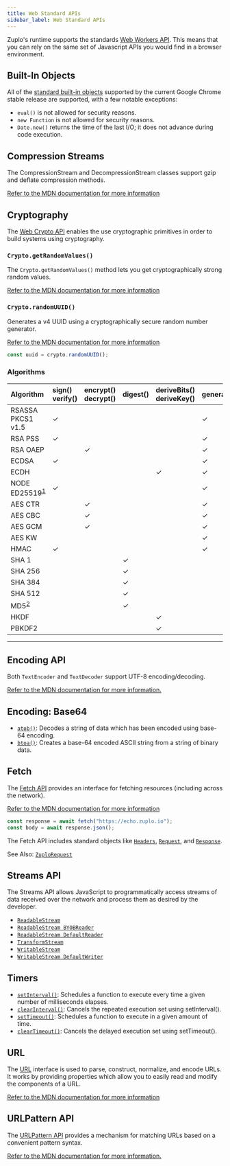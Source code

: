 ```yaml
---
title: Web Standard APIs
sidebar_label: Web Standard APIs
---
```


Zuplo's runtime supports the standards [Web Workers API](https://developer.mozilla.org/en-US/docs/Web/API/Web_Workers_API). This means that you can rely on the same set of Javascript APIs you would find in a browser environment.

## Built-In Objects

All of the [standard built-in objects](https://developer.mozilla.org/en-US/docs/Web/JavaScript/Reference) supported by the current Google Chrome stable release are supported, with a few notable exceptions:

- `eval()` is not allowed for security reasons.
- `new Function` is not allowed for security reasons.
- `Date.now()` returns the time of the last I/O; it does not advance during code execution.

## ​​Compression Streams

The CompressionStream and DecompressionStream classes support gzip and deflate compression methods.

[Refer to the MDN documentation for more information](https://developer.mozilla.org/en-US/docs/Web/API/Compression_Streams_API)

## Cryptography

The [Web Crypto API](https://developer.mozilla.org/en-US/docs/Web/API/Web_Crypto_API) enables the use cryptographic primitives in order to build systems using cryptography.

### `Crypto.getRandomValues()`

The `Crypto.getRandomValues()` method lets you get cryptographically strong random values.

[Refer to the MDN documentation for more information](https://developer.mozilla.org/en-US/docs/Web/API/Crypto/getRandomValues)

### `Crypto.randomUUID()`

Generates a v4 UUID using a cryptographically secure random number generator.

[Refer to the MDN documentation for more information](https://developer.mozilla.org/en-US/docs/Web/API/Crypto/randomUUID)

```ts
const uuid = crypto.randomUUID();
```

### Algorithms

| Algorithm                                          | sign()<br/>verify() | encrypt()<br/>decrypt() | digest() | deriveBits()<br/>deriveKey() | generateKey() | wrapKey()<br/>unwrapKey() | exportKey() | importKey() |
| :------------------------------------------------- | :------------------ | :---------------------- | :------- | :--------------------------- | :------------ | :------------------------ | :---------- | :---------- |
| RSASSA PKCS1 v1.5                                  | ✓                   |                         |          |                              | ✓             |                           | ✓           | ✓           |
| RSA PSS                                            | ✓                   |                         |          |                              | ✓             |                           | ✓           | ✓           |
| RSA OAEP                                           |                     | ✓                       |          |                              | ✓             | ✓                         | ✓           | ✓           |
| ECDSA                                              | ✓                   |                         |          |                              | ✓             |                           | ✓           | ✓           |
| ECDH                                               |                     |                         |          | ✓                            | ✓             |                           | ✓           | ✓           |
| NODE ED25519<sup><a href="#footnote 1">1</a></sup> | ✓                   |                         |          |                              | ✓             |                           | ✓           | ✓           |
| AES CTR                                            |                     | ✓                       |          |                              | ✓             | ✓                         | ✓           | ✓           |
| AES CBC                                            |                     | ✓                       |          |                              | ✓             | ✓                         | ✓           | ✓           |
| AES GCM                                            |                     | ✓                       |          |                              | ✓             | ✓                         | ✓           | ✓           |
| AES KW                                             |                     |                         |          |                              | ✓             | ✓                         | ✓           | ✓           |
| HMAC                                               | ✓                   |                         |          |                              | ✓             |                           | ✓           | ✓           |
| SHA 1                                              |                     |                         | ✓        |                              |               |                           |             |             |
| SHA 256                                            |                     |                         | ✓        |                              |               |                           |             |             |
| SHA 384                                            |                     |                         | ✓        |                              |               |                           |             |             |
| SHA 512                                            |                     |                         | ✓        |                              |               |                           |             |             |
| MD5<sup><a href="#footnote 2">2</a></sup>          |                     |                         | ✓        |                              |               |                           |             |             |
| HKDF                                               |                     |                         |          | ✓                            |               |                           |             | ✓           |
| PBKDF2                                             |                     |                         |          | ✓                            |               |                           |             | ✓           |

---

## Encoding API

Both `TextEncoder` and `TextDecoder` support UTF-8 encoding/decoding.

[Refer to the MDN documentation for more information.](https://developer.mozilla.org/en-US/docs/Web/API/Encoding_API)

## Encoding: Base64

- [`atob()`](https://developer.mozilla.org/en-US/docs/web/api/atob): Decodes a string of data which has been encoded using base-64 encoding.
- [`btoa()`](https://developer.mozilla.org/en-US/docs/web/api/btoa): Creates a base-64 encoded ASCII string from a string of binary data.

## Fetch

The [Fetch API](https://developer.mozilla.org/en-US/docs/Web/API/Fetch_API) provides an interface for fetching resources (including across the network).

[Refer to the MDN documentation for more information](https://developer.mozilla.org/en-US/docs/Web/API/Fetch_API)

```ts
const response = await fetch("https://echo.zuplo.io");
const body = await response.json();
```

The Fetch API includes standard objects like [`Headers`](https://developer.mozilla.org/en-US/docs/Web/API/Headers), [`Request`](https://developer.mozilla.org/en-US/docs/Web/API/Request), and [`Response`](https://developer.mozilla.org/en-US/docs/Web/API/Response).

See Also: [`ZuploRequest`](../articles/zuplo-request.md)

## Streams API

The Streams API allows JavaScript to programmatically access streams of data received over the network and process them as desired by the developer.

- [`ReadableStream`](https://developer.mozilla.org/en-US/docs/Web/API/ReadableStream)
- [`ReadableStream BYOBReader`](https://developer.mozilla.org/en-US/docs/Web/API/ReadableStreamBYOBReader)
- [`ReadableStream DefaultReader`](https://developer.mozilla.org/en-US/docs/Web/API/ReadableStreamDefaultReader)
- [`TransformStream`](https://developer.mozilla.org/en-US/docs/Web/API/TransformStream)
- [`WritableStream`](https://developer.mozilla.org/en-US/docs/Web/API/WritableStream)
- [`WritableStream DefaultWriter`](https://developer.mozilla.org/en-US/docs/Web/API/WritableStreamDefaultWriter)

## ​​Timers

- [`setInterval()`](https://developer.mozilla.org/en-US/docs/web/api/setinterval): Schedules a function to execute every time a given number of milliseconds elapses.
- [`clearInterval()`](https://developer.mozilla.org/en-US/docs/web/api/clearinterval): Cancels the repeated execution set using setInterval().
- [`setTimeout()`](https://developer.mozilla.org/en-US/docs/web/api/settimeout): Schedules a function to execute in a given amount of time.
- [`clearTimeout()`](https://developer.mozilla.org/en-US/docs/web/api/cleartimeout): Cancels the delayed execution set using setTimeout().

## URL

The [URL](https://developer.mozilla.org/en-US/docs/Web/API/URL) interface is used to parse, construct, normalize, and encode URLs. It works by providing properties which allow you to easily read and modify the components of a URL.

[Refer to the MDN documentation for more information](https://developer.mozilla.org/en-US/docs/Web/API/URL)

## URLPattern API

The [URLPattern API](https://developer.mozilla.org/en-US/docs/Web/API/URLPattern) provides a mechanism for matching URLs based on a convenient pattern syntax.

[Refer to the MDN documentation for more information.](https://developer.mozilla.org/en-US/docs/Web/API/URLPattern)
